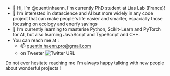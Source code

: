 - 👋 Hi, I’m @quentinhaenn, I'm currently PhD student at Lias Lab (France)!
- 👀 I’m interested in datascience and AI but more widely in any code project that can make people's life easier and smarter, espacially those focusing on ecology and enerfy savings
- 🌱 I’m currently learning to masterise Python, Scikit-Learn and PyTorch for AI, but also learning JavaScript and TypeScript and C++.
- You can reach me at :
  - 📫 quentin.haenn.pro@gmail.com
  - on Tweeter ![Twitter URL](https://img.shields.io/twitter/follow/QHaenn?style=social)

Do not ever hesitate reaching me I'm always happy talking with new people about wonderful projects !

<!---
quentinhaenn/quentinhaenn is a ✨ special ✨ repository because its `README.md` (this file) appears on your GitHub profile.
You can click the Preview link to take a look at your changes.
--->
